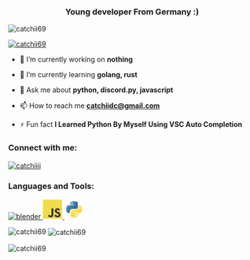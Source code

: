 <h3 align="center">Young developer From Germany :)</h3>

<p align="left"> <img src="https://komarev.com/ghpvc/?username=catchii69&label=Profile%20views&color=0e75b6&style=flat" alt="catchii69" /> </p>

<p align="left"> <a href="https://github.com/ryo-ma/github-profile-trophy"><img src="https://github-profile-trophy.vercel.app/?username=catchii69" alt="catchii69" /></a> </p>

- 🔭 I’m currently working on **nothing**

- 🌱 I’m currently learning **golang, rust**

- 💬 Ask me about **python, discord.py, javascript**

- 📫 How to reach me **catchiidc@gmail.com**

- ⚡ Fun fact **I Learned Python By Myself Using VSC Auto Completion**

<h3 align="left">Connect with me:</h3>
<p align="left">
<a href="https://twitter.com/catchiiii" target="blank"><img align="center" src="https://raw.githubusercontent.com/rahuldkjain/github-profile-readme-generator/master/src/images/icons/Social/twitter.svg" alt="catchiiii" height="30" width="40" /></a>
</p>

<h3 align="left">Languages and Tools:</h3>
<p align="left"> <a href="https://www.blender.org/" target="_blank" rel="noreferrer"> <img src="https://download.blender.org/branding/community/blender_community_badge_white.svg" alt="blender" width="40" height="40"/> </a> <a href="https://developer.mozilla.org/en-US/docs/Web/JavaScript" target="_blank" rel="noreferrer"> <img src="https://raw.githubusercontent.com/devicons/devicon/master/icons/javascript/javascript-original.svg" alt="javascript" width="40" height="40"/> </a> <a href="https://www.python.org" target="_blank" rel="noreferrer"> <img src="https://raw.githubusercontent.com/devicons/devicon/master/icons/python/python-original.svg" alt="python" width="40" height="40"/> </a> </p>

<p><img align="left" src="https://github-readme-stats.vercel.app/api/top-langs?username=catchii69&show_icons=true&locale=en&layout=compact" alt="catchii69" /></p>

<p>&nbsp;<img align="center" src="https://github-readme-stats.vercel.app/api?username=catchii69&show_icons=true&locale=en" alt="catchii69" /></p>

<p><img align="center" src="https://github-readme-streak-stats.herokuapp.com/?user=catchii69&" alt="catchii69" /></p>
